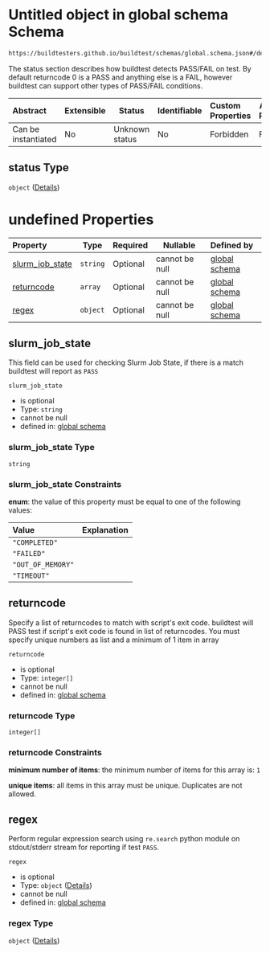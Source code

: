 # Untitled object in global schema Schema

```txt
https://buildtesters.github.io/buildtest/schemas/global.schema.json#/definitions/status
```

The status section describes how buildtest detects PASS/FAIL on test. By default returncode 0 is a PASS and anything else is a FAIL, however buildtest can support other types of PASS/FAIL conditions.


| Abstract            | Extensible | Status         | Identifiable | Custom Properties | Additional Properties | Access Restrictions | Defined In                                                               |
| :------------------ | ---------- | -------------- | ------------ | :---------------- | --------------------- | ------------------- | ------------------------------------------------------------------------ |
| Can be instantiated | No         | Unknown status | No           | Forbidden         | Forbidden             | none                | [global.schema.json\*](../out/global.schema.json "open original schema") |

## status Type

`object` ([Details](global-definitions-status.md))

# undefined Properties

| Property                            | Type     | Required | Nullable       | Defined by                                                                                                                                                                                         |
| :---------------------------------- | -------- | -------- | -------------- | :------------------------------------------------------------------------------------------------------------------------------------------------------------------------------------------------- |
| [slurm_job_state](#slurm_job_state) | `string` | Optional | cannot be null | [global schema](global-definitions-status-properties-slurm_job_state.md "https&#x3A;//buildtesters.github.io/buildtest/schemas/global.schema.json#/definitions/status/properties/slurm_job_state") |
| [returncode](#returncode)           | `array`  | Optional | cannot be null | [global schema](global-definitions-status-properties-returncode.md "https&#x3A;//buildtesters.github.io/buildtest/schemas/global.schema.json#/definitions/status/properties/returncode")           |
| [regex](#regex)                     | `object` | Optional | cannot be null | [global schema](global-definitions-status-properties-regex.md "https&#x3A;//buildtesters.github.io/buildtest/schemas/global.schema.json#/definitions/status/properties/regex")                     |

## slurm_job_state

This field can be used for checking Slurm Job State, if there is a match buildtest will report as `PASS` 


`slurm_job_state`

-   is optional
-   Type: `string`
-   cannot be null
-   defined in: [global schema](global-definitions-status-properties-slurm_job_state.md "https&#x3A;//buildtesters.github.io/buildtest/schemas/global.schema.json#/definitions/status/properties/slurm_job_state")

### slurm_job_state Type

`string`

### slurm_job_state Constraints

**enum**: the value of this property must be equal to one of the following values:

| Value             | Explanation |
| :---------------- | ----------- |
| `"COMPLETED"`     |             |
| `"FAILED"`        |             |
| `"OUT_OF_MEMORY"` |             |
| `"TIMEOUT"`       |             |

## returncode

Specify a list of returncodes to match with script's exit code. buildtest will PASS test if script's exit code is found in list of returncodes. You must specify unique numbers as list and a minimum of 1 item in array


`returncode`

-   is optional
-   Type: `integer[]`
-   cannot be null
-   defined in: [global schema](global-definitions-status-properties-returncode.md "https&#x3A;//buildtesters.github.io/buildtest/schemas/global.schema.json#/definitions/status/properties/returncode")

### returncode Type

`integer[]`

### returncode Constraints

**minimum number of items**: the minimum number of items for this array is: `1`

**unique items**: all items in this array must be unique. Duplicates are not allowed.

## regex

Perform regular expression search using `re.search` python module on stdout/stderr stream for reporting if test `PASS`. 


`regex`

-   is optional
-   Type: `object` ([Details](global-definitions-status-properties-regex.md))
-   cannot be null
-   defined in: [global schema](global-definitions-status-properties-regex.md "https&#x3A;//buildtesters.github.io/buildtest/schemas/global.schema.json#/definitions/status/properties/regex")

### regex Type

`object` ([Details](global-definitions-status-properties-regex.md))
